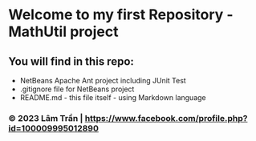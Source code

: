 # Welcome to my first Repository - MathUtil project

## You will find in this repo:
* NetBeans Apache Ant project including JUnit Test
* .gitignore file for NetBeans project
* README.md - this file itself - using Markdown language


### © 2023 Lâm Trần | https://www.facebook.com/profile.php?id=100009995012890
